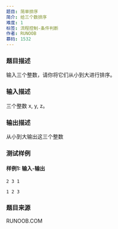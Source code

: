```yaml
---
题目: 简单排序
简介: 给三个数排序
难度: 1
标签: 流程控制-条件判断
作者: RUNOOB
慕码: 1532
---
```


### 题目描述

输入三个整数，请你将它们从小到大进行排序。

### 输入描述

三个整数 x, y, z。

### 输出描述

从小到大输出这三个整数

### 测试样例

#### 样例1: 输入-输出

```
2 3 1
```

```
1 2 3
```

### 题目来源

RUNOOB.COM